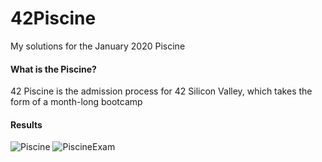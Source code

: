 # 42Piscine
My solutions for the January 2020 Piscine

#### What is the Piscine?
42 Piscine is the admission process for 42 Silicon Valley, which takes the form of a month-long bootcamp

#### Results
![Piscine](https://user-images.githubusercontent.com/62741670/81486837-86612e00-920c-11ea-8f0b-882fb76ebb24.JPG)
![PiscineExam](https://user-images.githubusercontent.com/62741670/81486850-a09b0c00-920c-11ea-9165-8d0b95e98ed0.JPG)

